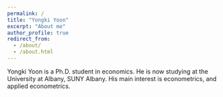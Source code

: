 ```yaml
---
permalink: /
title: "Yongki Yoon"
excerpt: "About me"
author_profile: true
redirect_from: 
  - /about/
  - /about.html
---
```


Yongki Yoon is a Ph.D. student in economics. He is now studying at the University at Albany, SUNY Albany.
His main interest is econometrics, and applied econometrics.

